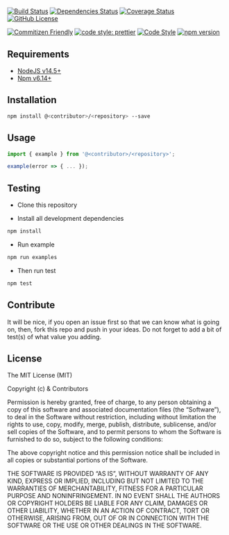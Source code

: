 # <repository>

[![Build Status](https://travis-ci.org/<contributor>/<repository>.svg?branch=master)](https://travis-ci.org/<contributor>/<repository>)
[![Dependencies Status](https://david-dm.org/<contributor>/<repository>.svg)](https://david-dm.org/<contributor>/<repository>)
[![Coverage Status](https://coveralls.io/repos/github/<contributor>/<repository>/badge.svg?branch=master)](https://coveralls.io/github/<contributor>/<repository>?branch=master)
[![GitHub License](https://img.shields.io/github/license/<contributor>/<repository>)](https://github.com/<contributor>/<repository>/blob/develop/LICENSE)

[![Commitizen Friendly](https://img.shields.io/badge/commitizen-friendly-brightgreen.svg)](http://commitizen.github.io/cz-cli/)
[![code style: prettier](https://img.shields.io/badge/code_style-prettier-ff69b4.svg)](https://github.com/prettier/prettier)
[![Code Style](https://badgen.net/badge/code%20style/airbnb/ff5a5f?icon=airbnb)](https://github.com/airbnb/javascript)
[![npm version](https://img.shields.io/npm/v/@<contributor>/<repository>)](https://www.npmjs.com/package/@<contributor>/<repository>)

<repository>

## Requirements

- [NodeJS v14.5+](https://nodejs.org)
- [Npm v6.14+](https://www.npmjs.com/)

## Installation

```sh
npm install @<contributor>/<repository> --save
```

## Usage

```js
import { example } from '@<contributor>/<repository>';

example(error => { ... });
```

## Testing

- Clone this repository

- Install all development dependencies

```sh
npm install
```

- Run example

```sh
npm run examples
```

- Then run test

```sh
npm test
```

## Contribute

It will be nice, if you open an issue first so that we can know what is going on, then, fork this repo and push in your ideas. Do not forget to add a bit of test(s) of what value you adding.

## License

The MIT License (MIT)

Copyright (c) <contributor> & Contributors

Permission is hereby granted, free of charge, to any person obtaining a copy of this software and associated documentation files (the “Software”), to deal in the Software without restriction, including without limitation the rights to use, copy, modify, merge, publish, distribute, sublicense, and/or sell copies of the Software, and to permit persons to whom the Software is furnished to do so, subject to the following conditions:

The above copyright notice and this permission notice shall be included in all copies or substantial portions of the Software.

THE SOFTWARE IS PROVIDED “AS IS”, WITHOUT WARRANTY OF ANY KIND, EXPRESS OR IMPLIED, INCLUDING BUT NOT LIMITED TO THE WARRANTIES OF MERCHANTABILITY, FITNESS FOR A PARTICULAR PURPOSE AND NONINFRINGEMENT. IN NO EVENT SHALL THE AUTHORS OR COPYRIGHT HOLDERS BE LIABLE FOR ANY CLAIM, DAMAGES OR OTHER LIABILITY, WHETHER IN AN ACTION OF CONTRACT, TORT OR OTHERWISE, ARISING FROM, OUT OF OR IN CONNECTION WITH THE SOFTWARE OR THE USE OR OTHER DEALINGS IN THE SOFTWARE.

